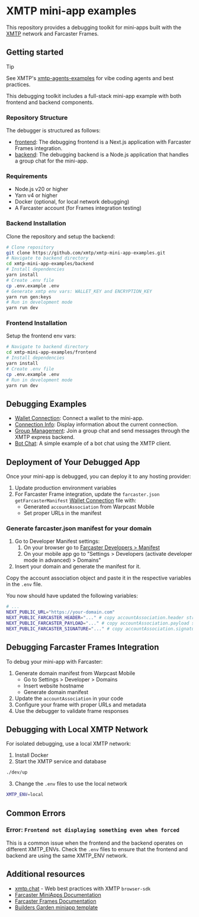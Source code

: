# XMTP mini-app examples

This repository provides a debugging toolkit for mini-apps built with the [XMTP](https://docs.xmtp.org/) network and Farcaster Frames.

## Getting started

> [!TIP]
> See XMTP's [xmtp-agents-examples](https://github.com/xmtp/xmtp-agents-examples) for vibe coding agents and best practices.


This debugging toolkit includes a full-stack mini-app example with both frontend and backend components.

### Repository Structure

The debugger is structured as follows:

- [frontend](./frontend): The debugging frontend is a Next.js application with Farcaster Frames integration.
- [backend](./backend): The debugging backend is a Node.js application that handles a group chat for the mini-app.

### Requirements

- Node.js v20 or higher
- Yarn v4 or higher
- Docker (optional, for local network debugging)
- A Farcaster account (for Frames integration testing)

### Backend Installation

Clone the repository and setup the backend:

```bash
# Clone repository
git clone https://github.com/xmtp/xmtp-mini-app-examples.git
# Navigate to backend directory
cd xmtp-mini-app-examples/backend
# Install dependencies
yarn install
# Create .env file
cp .env.example .env
# Generate xmtp env vars: WALLET_KEY and ENCRYPTION_KEY
yarn run gen:keys
# Run in development mode
yarn run dev
```

### Frontend Installation

Setup the frontend env vars:

```bash
# Navigate to backend directory
cd xmtp-mini-app-examples/frontend
# Install dependencies
yarn install
# Create .env file
cp .env.example .env
# Run in development mode
yarn run dev
```

## Debugging Examples

- [Wallet Connection](./frontend/src/examples/WalletConnection.tsx): Connect a wallet to the mini-app.
- [Connection Info](./frontend/src/examples/ConnectionInfo.tsx): Display information about the current connection.
- [Group Management](./frontend/src/examples/GroupManagement.tsx): Join a group chat and send messages through the XMTP express backend.
- [Bot Chat](./frontend/src/examples/BotChat.tsx): A simple example of a bot chat using the XMTP client.

## Deployment of Your Debugged App

Once your mini-app is debugged, you can deploy it to any hosting provider:

1. Update production environment variables
2. For Farcaster Frame integration, update the `farcaster.json` `getFarcasterManifest` [Wallet Connection](./frontend/src/lib/frame.ts) file with:
   - Generated `accountAssociation` from Warpcast Mobile
   - Set proper URLs in the manifest

### Generate farcaster.json manifest for your domain

1. Go to Developer Manifest settings:
   1. On your browser go to [Farcaster Developers > Manifest](https://warpcast.com/~/developers/mini-apps/manifest) 
   2. On your mobile app go to "Settings > Developers (activate developer mode in advanced) > Domains"
2. Insert your domain and generate the manifest for it.

Copy the account association object and paste it in the respective variables in the `.env` file.

You now should have updated the following variables:
```bash
# ...
NEXT_PUBLIC_URL="https://your-domain.com"
NEXT_PUBLIC_FARCASTER_HEADER="..." # copy accountAssociation.header string here
NEXT_PUBLIC_FARCASTER_PAYLOAD="..." # copy accountAssociation.payload string here
NEXT_PUBLIC_FARCASTER_SIGNATURE="..." # copy accountAssociation.signature string here
```


## Debugging Farcaster Frames Integration

To debug your mini-app with Farcaster:

1. Generate domain manifest from Warpcast Mobile
   - Go to Settings > Developer > Domains
   - Insert website hostname
   - Generate domain manifest
2. Update the `accountAssociation` in your code
3. Configure your frame with proper URLs and metadata
4. Use the debugger to validate frame responses

## Debugging with Local XMTP Network

For isolated debugging, use a local XMTP network:

1. Install Docker
2. Start the XMTP service and database

```bash
./dev/up
```

3. Change the `.env` files to use the local network

```bash
XMTP_ENV=local
```

## Common Errors

### Error: `Frontend not displaying something even when forced`

This is a common issue when the frontend and the backend operates on different XMTP_ENVs.
Check the `.env` files to ensure that the frontend and backend are using the same XMTP_ENV network.


## Additional resources

- [xmtp.chat](https://xmtp.chat) - Web best practices with XMTP `browser-sdk`
- [Farcaster MiniApps Documentation](https://miniapps.farcaster.xyz/docs/getting-started)
- [Farcaster Frames Documentation](https://docs.farcaster.xyz/reference/frames/spec)
- [Builders Garden miniapp template](https://github.com/builders-garden/miniapp-next-template)